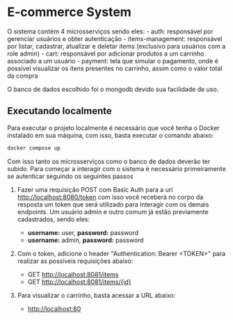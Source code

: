 # E-commerce System

O sistema contém 4 microsserviços sendo eles:
    - auth: responsável por gerenciar usuários e obter autenticação
    - items-management: responsável por listar, cadastrar, atualizar e deletar items (exclusivo para usuários com a role admin)
    - cart: responsável por adicionar produtos a um carrinho associado a um usuário
    - payment: tela que simular o pagamento, onde é possível visualizar os itens presentes no carrinho, assim como o valor total da compra

O banco de dados escolhido foi o mongodb devido sua facilidade de uso.

## Executando localmente

Para executar o projeto localmente é necessário que você tenha o Docker instalado em sua máquina, com isso, basta executar o comando abaixo:

```bash
docker compose up
```

Com isso tanto os microsserviços como o banco de dados deverão ter subido. Para começar a interagir com o sistema é necessário primeiramente se autenticar seguindo os seguintes passos

1. Fazer uma requisição POST com Basic Auth para a url <http://localhost:8080/token> com isso você receberá no corpo da resposta um token que será utilizado para interagir com os demais endpoints. Um usuário admin e outro comum já estão previamente cadastrados, sendo eles:

    - **username:** user, **password:** password
    - **username:** admin, **password:** password

2. Com o token, adicione o header "Authentication: Bearer \<TOKEN>" para realizar as possíveis requisições abaixo:

    - GET <http://localhost:8081/items>
    - GET <http://localhost:8081/items/{id}>

3. Para visualizar o carrinho, basta acessar a URL abaixo:

    - <http://localhost:80>
